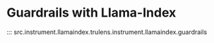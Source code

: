 # Guardrails with Llama-Index

::: src.instrument.llamaindex.trulens.instrument.llamaindex.guardrails
